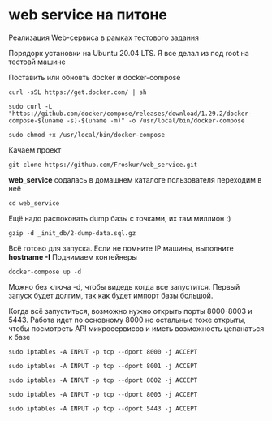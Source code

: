 # web service на питоне
Реализация Web-сервиса в рамках тестового задания

Порядорк установки на Ubuntu 20.04 LTS. Я все делал из под root на тестовй машине

Поставить или обновть docker и docker-compose
```
curl -sSL https://get.docker.com/ | sh
```
```
sudo curl -L "https://github.com/docker/compose/releases/download/1.29.2/docker-compose-$(uname -s)-$(uname -m)" -o /usr/local/bin/docker-compose
```
```
sudo chmod +x /usr/local/bin/docker-compose
```

Качаем проект 
```
git clone https://github.com/Froskur/web_service.git
```

**web_service** содалась в домашнем каталоге пользователя переходим в неё 
```
cd web_service
```

Ещё надо распоковать dump базы с точками, их там миллион :)
```
gzip -d _init_db/2-dump-data.sql.gz
```

Всё готово для запуска. Если не помните IP машины, выполните **hostname -I**
Поднимаем контейнеры 
```
docker-compose up -d
```
Можно без ключа -d, чтобы видедь когда все запустится. Первый запуск будет долгим, так как будет импорт базы большой.

Когда всё запуститься, возможно нужно открыть порты 8000-8003 и 5443. Работа идет по основному 8000 но остальные тоже открыты, чтобы посмотреть API микросервисов и иметь возможность цепанаться к базе
```
sudo iptables -A INPUT -p tcp --dport 8000 -j ACCEPT
```
```
sudo iptables -A INPUT -p tcp --dport 8001 -j ACCEPT
```
```
sudo iptables -A INPUT -p tcp --dport 8002 -j ACCEPT
```
```
sudo iptables -A INPUT -p tcp --dport 8003 -j ACCEPT
```
```
sudo iptables -A INPUT -p tcp --dport 5443 -j ACCEPT
```


